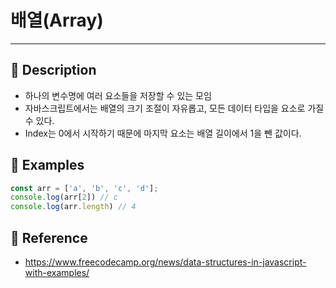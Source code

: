 # 배열(Array)
---
## 📌 Description
- 하나의 변수명에 여러 요소들을 저장할 수 있는 모임
- 자바스크립트에서는 배열의 크기 조절이 자유롭고, 모든 데이터 타입을 요소로 가질 수 있다.
- Index는 0에서 시작하기 때문에 마지막 요소는 배열 길이에서 1을 뺀 값이다.
## 📌 Examples
```js
const arr = ['a', 'b', 'c', 'd'];
console.log(arr[2]) // c
console.log(arr.length) // 4
```
## 📌 Reference
- https://www.freecodecamp.org/news/data-structures-in-javascript-with-examples/